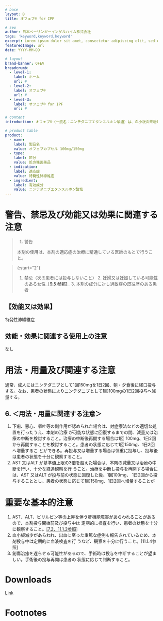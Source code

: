 ```yaml
---
# base
layout: B
title: オフェブ® for IPF

# seo
author: 日本ベーリンガーインゲルハイム株式会社
tags: 'keyword,keyword,keyword'
excerpt: Lorem ipsum dolor sit amet, consectetur adipiscing elit, sed do tempor. Lorem ipsum dolor sit amet, consectetur adipiscing elit, sed do tempor.
featuredImage: url
date: YYYY-MM-DD

# layout
brand-banner: OFEV
breadcrumb:
  - level-1: 
    label: ホーム
    url: #
  - level-2: 
    label: オフェブ®
    url: #
  - level-3: 
    label: オフェブ® for IPF
    url: #

# content 
introduction: オフェブ®（一般名：ニンテダニブエタンスルホン酸塩）は、血小板由来増殖因子受容体（PDGFR）α、βおよび線維芽細胞増殖因子受容体（FGFR）1、2、3 および血管内皮増殖因子受容体（VEGFR）を標的とする、低分子チロシンキナーゼ阻害剤です。

# product table
product:
  - name: 
    label: 製品名
    value: オフェブカプセル 100mg/150mg
  - type: 
    label: 区分
    value: 処方箋医薬品
  - indication: 
    label: 適応症
    value: 特発性肺線維症
  - ingredient: 
    label: 有効成分
    value: ニンテダニブエタンスルホン酸塩
---
```



# 警告、禁忌及び効能又は効果に関連する注意



> 1. 警告
> 
> 本剤の使用は、本剤の適応症の治療に精通している医師のもとで行うこと。



> {:start="2"}
> 1. 禁忌（次の患者には投与しないこと）
> 	 2. 妊婦又は妊娠している可能性のある女性[［9.5 参照］](#)
> 	 3. 本剤の成分に対し過敏症の既往歴のある患者



## 【効能又は効果】

特発性肺繊維症

## 効能・効果に関連する使用上の注意

なし



# 用法・用量及び関連する注意

通常、成人にはニンテダニブとして1回150mgを1日2回、朝・夕食後に経口投与する。なお、患者の状態によりニンテダニブとして1回100mgの1日2回投与へ減量する。


## 6. ＜用法・用量に関連する注意＞

1. 下痢、悪心、嘔吐等の副作用が認められた場合は、対症療法などの適切な処置を行ったうえ、本剤の治療		   が可能な状態に回復するまでの間、減量又は治療の中断を検討すること。治療の中断後再開する場合は1回		   100mg、1日2回から再開することを検討すること。患者の状態に応じて1回150mg、1日2回へ増量するこ		   とができる。再投与又は増量する場合は慎重に投与し、投与後は患者の状態を十分に観察すること。
2. AST 又はALT が基準値上限の3倍を超えた場合は、本剤の減量又は治療の中断を行い、十分な経過観察を行		   うこと。治療を中断し投与を再開する場合には、AST 又はALT が投与前の状態に回復した後、1回100mg、		   1日2回から投与することとし、患者の状態に応じて1回150mg、1日2回へ増量することが


# 重要な基本的注意

1. AST、ALT、ビリルビン等の上昇を伴う肝機能障害があらわれることがあるので、本剤投与開始前及び投与中は	   定期的に検査を行い、患者の状態を十分に観察すること。[[7.2、11.1.2参照]](#)
2. 血小板減少があらわれ、出血に至った重篤な症例も報告されているため、本剤投与中は定期的に血液検査を行	   うなど、観察を十分に行うこと。[11.1.4参照]
3. 創傷治癒を遅らせる可能性があるので、手術時は投与を中断することが望ましい。手術後の投与再開は患者の	   状態に応じて判断すること。


# Downloads

[Link](url)


# Footnotes

[^1]: Reference material
[^2]: Reference material
[^3]: Reference material



<!--stackedit_data:
eyJoaXN0b3J5IjpbLTExMzY3Nzk1OTUsLTE4ODY2OTMwNjIsMT
k3NzM5NjEyNiwtMTk5OTY4MjE1LDExNDE4NjE1MDgsLTEyNzA0
MDYwMzgsLTY1MjYzNTAxNF19
-->